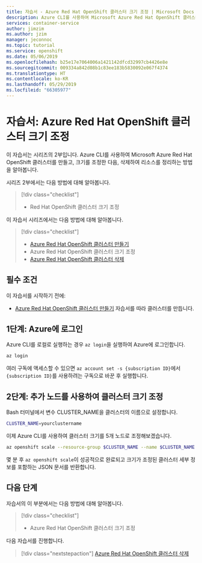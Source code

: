 ```yaml
---
title: 자습서 - Azure Red Hat OpenShift 클러스터 크기 조정 | Microsoft Docs
description: Azure CLI를 사용하여 Microsoft Azure Red Hat OpenShift 클러스터의 크기를 조정하는 방법 알아보기
services: container-service
author: jimzim
ms.author: jzim
manager: jeconnoc
ms.topic: tutorial
ms.service: openshift
ms.date: 05/06/2019
ms.openlocfilehash: b25e17e7064006a1421142dfcd32997cb4426e8e
ms.sourcegitcommit: 009334a842d08b1c83ee183b5830092e067f4374
ms.translationtype: HT
ms.contentlocale: ko-KR
ms.lasthandoff: 05/29/2019
ms.locfileid: "66305977"
---
```

# <a name="tutorial-scale-an-azure-red-hat-openshift-cluster"></a>자습서: Azure Red Hat OpenShift 클러스터 크기 조정

이 자습서는 시리즈의 2부입니다. Azure CLI를 사용하여 Microsoft Azure Red Hat OpenShift 클러스터를 만들고, 크기를 조정한 다음, 삭제하여 리소스를 정리하는 방법을 알아봅니다.

시리즈 2부에서는 다음 방법에 대해 알아봅니다.

> [!div class="checklist"]
> * Red Hat OpenShift 클러스터 크기 조정

이 자습서 시리즈에서는 다음 방법에 대해 알아봅니다.
> [!div class="checklist"]
> * [Azure Red Hat OpenShift 클러스터 만들기](tutorial-create-cluster.md)
> * Azure Red Hat OpenShift 클러스터 크기 조정
> * [Azure Red Hat OpenShift 클러스터 삭제](tutorial-delete-cluster.md)

## <a name="prerequisites"></a>필수 조건

이 자습서를 시작하기 전에:

* [Azure Red Hat OpenShift 클러스터 만들기](tutorial-create-cluster.md) 자습서를 따라 클러스터를 만듭니다.

## <a name="step-1-sign-in-to-azure"></a>1단계: Azure에 로그인

Azure CLI를 로컬로 실행하는 경우 `az login`을 실행하여 Azure에 로그인합니다.

```bash
az login
```

여러 구독에 액세스할 수 있으면 `az account set -s {subscription ID}`에서 `{subscription ID}`를 사용하려는 구독으로 바꾼 후 실행합니다.

## <a name="step-2-scale-the-cluster-with-additional-nodes"></a>2단계: 추가 노드를 사용하여 클러스터 크기 조정

Bash 터미널에서 변수 CLUSTER_NAME을 클러스터의 이름으로 설정합니다.

```bash
CLUSTER_NAME=yourclustername
```

이제 Azure CLI를 사용하여 클러스터 크기를 5개 노드로 조정해보겠습니다.

```bash
az openshift scale --resource-group $CLUSTER_NAME --name $CLUSTER_NAME --compute-count 5
```

몇 분 후 `az openshift scale`이 성공적으로 완료되고 크기가 조정된 클러스터 세부 정보를 포함하는 JSON 문서를 반환합니다.

## <a name="next-steps"></a>다음 단계

자습서의 이 부분에서는 다음 방법에 대해 알아봅니다.

> [!div class="checklist"]
> * Azure Red Hat OpenShift 클러스터 크기 조정

다음 자습서를 진행합니다.
> [!div class="nextstepaction"]
> [Azure Red Hat OpenShift 클러스터 삭제](tutorial-delete-cluster.md)
